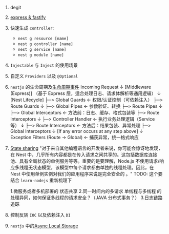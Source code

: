 1. degit
2. [express & fastify](https://docs.nestjs.com/first-steps#platform)
3. 快速生成 `controller`: 
   - `nest g resource [name]`
   - `nest g controller [name]`
   - `nest g service [name]`
   - `nest g module [name]`
4. `Injectable` 与 `Inject` 的使用场景
5. 自定义 `Providers` 以及 `@Optional`
6. `nestjs` 的生命周期及[生命周期事件](https://docs.nestjs.com/fundamentals/lifecycle-events)
    Incoming Request
          ↓
    [Middleware (Express)]
      （基于 Express 层，适合处理日志、请求体解析等通用逻辑）
          ↓
    [Nest Lifecycle]
      ├─> Global Guards          ← 权限/认证控制（可依赖注入）
      ├─> Route Guards
          ↓
      ├─> Global Pipes           ← 参数验证、转换
      ├─> Route Pipes
          ↓
      ├─> Global Interceptors    ← 方法前：日志、缓存、格式包装等
      ├─> Route Interceptors
          ↓
      ├─> Controller Handler     ← 执行业务处理逻辑（Service 等）
          ↓
      ├─> Route Interceptors     ← 方法后：结果包装、异常处理
      ├─> Global Interceptors
          ↓
    [If any error occurs at any step above]
          ↓
    Exception Filters (Route → Global) ← 捕获异常，统一格式响应


7. [State sharing](https://docs.nestjs.com/controllers#state-sharing) 
   "对于来自其他编程语言的开发者来说，你可能会惊讶地发现，在 Nest 中，几乎所有内容都是在传入请求之间共享的。这包括数据库连接池、具有全局状态的单例服务等等。重要的是要理解，Node.js 不使用请求/响应多线程无状态模型，该模型中每个请求都由单独的线程处理。因此，在 Nest 中使用单例实例对我们的应用程序来说是完全安全的 。"
   TODO: 这个要结合 `learn-nodejs` 重新梳理下

   1.微服务或者多机部署的 状态共享
   2.同一时间内的多请求 单线程与多线程 的处理异同，如何保证多线程的请求安全？（JAVA 分布式事务？）
   3.日志链路追踪

8. 控制反转 `IOC` 以及依赖注入 `DI`
9. `nestjs` 中的[Async Local Storage](https://docs.nestjs.com/recipes/async-local-storage)